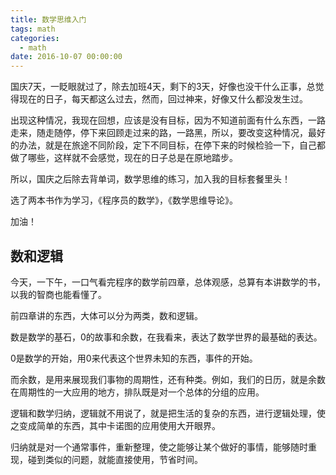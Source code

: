 ```yaml
---
title: 数学思维入门
tags: math
categories:
  - math
date: 2016-10-07 00:00:00
---
```


国庆7天，一眨眼就过了，除去加班4天，剩下的3天，好像也没干什么正事，总觉得现在的日子，每天都这么过去，然而，回过神来，好像又什么都没发生过。

出现这种情况，我现在回想，应该是没有目标，因为不知道前面有什么东西，一路走来，随走随停，停下来回顾走过来的路，一路黑，所以，要改变这种情况，最好的办法，就是在旅途不同阶段，定下不同目标，在停下来的时候检验一下，自己都做了哪些，这样就不会感觉，现在的日子总是在原地踏步。

所以，国庆之后除去背单词，数学思维的练习，加入我的目标套餐里头！

选了两本书作为学习，《程序员的数学》，《数学思维导论》。

加油！

<!--more-->

## 数和逻辑

今天，一下午，一口气看完程序的数学前四章，总体观感，总算有本讲数学的书，以我的智商也能看懂了。

前四章讲的东西，大体可以分为两类，数和逻辑。

数是数学的基石，0的故事和余数，在我看来，表达了数学世界的最基础的表达。

0是数学的开始，用0来代表这个世界未知的东西，事件的开始。

而余数，是用来展现我们事物的周期性，还有种类。例如，我们的日历，就是余数在周期性的一大应用的地方，排队既是对一个总体的分组的应用。

逻辑和数学归纳，逻辑就不用说了，就是把生活的复杂的东西，进行逻辑处理，使之变成简单的东西，其中卡诺图的应用使用大开眼界。

归纳就是对一个通常事件，重新整理，使之能够让某个做好的事情，能够随时重现，碰到类似的问题，就能直接使用，节省时间。




